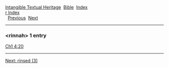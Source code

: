 [Intangible Textual Heritage](../../index)  [Bible](../index) 
[Index](index)   
[r Index](_r_)  
  [Previous](c09554)  [Next](c09556) 

------------------------------------------------------------------------

### &lt;rinnah&gt; 1 entry

[Ch1 4:20](../kjv/ch1004.htm#020)  

------------------------------------------------------------------------

[Next: rinsed (3)](c09556)
